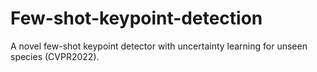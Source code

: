 # Few-shot-keypoint-detection
A novel few-shot keypoint detector with uncertainty learning for unseen species (CVPR2022).
